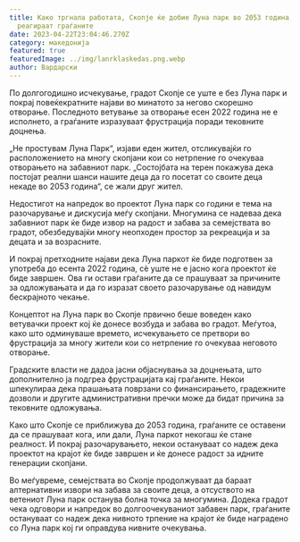 ```yaml
---
title: Како тргнала работата, Скопје ќе добие Луна парк во 2053 година,
  реагираат граѓаните
date: 2023-04-22T23:04:46.270Z
category: македонија
featured: true
featuredImage: ../img/lanrklaskedas.png.webp
author: Вардарски
---
```


По долгогодишно исчекување, градот Скопје се уште е без Луна парк и покрај повеќекратните најави во минатото за негово скорешно отворање. Последното ветување за отворање есен 2022 година не е исполнето, а граѓаните изразуваат фрустрација поради тековните доцнења.

„Не простувам Луна Парк“, изјави еден жител, отсликувајќи го расположението на многу скопјани кои со нетрпение го очекуваа отворањето на забавниот парк. „Состојбата на терен покажува дека постојат реални шанси нашите деца да го посетат со своите деца некаде во 2053 година“, се жали друг жител.

Недостигот на напредок во проектот Луна парк со години е тема на разочарување и дискусија меѓу скопјани. Многумина се надеваа дека забавниот парк ќе биде извор на радост и забава за семејствата во градот, обезбедувајќи многу неопходен простор за рекреација и за децата и за возрасните.

И покрај претходните најави дека Луна паркот ќе биде подготвен за употреба до есента 2022 година, сè уште не е јасно кога проектот ќе биде завршен. Ова ги остави граѓаните да се прашуваат за причините за одложувањата и да го изразат своето разочарување од навидум бескрајното чекање.

Концептот на Луна парк во Скопје првично беше воведен како ветувачки проект кој ќе донесе возбуда и забава во градот. Меѓутоа, како што одминуваше времето, исчекувањето се претвори во фрустрација за многу жители кои со нетрпение го очекуваа неговото отворање.

Градските власти не дадоа јасни објаснувања за доцнењата, што дополнително ја подгреа фрустрацијата кај граѓаните. Некои шпекулираа дека прашањата поврзани со финансирањето, градежните дозволи и другите административни пречки може да бидат причина за тековните одложувања.

Како што Скопје се приближува до 2053 година, граѓаните се оставени да се прашуваат кога, или дали, Луна паркот некогаш ќе стане реалност. И покрај разочарувањето, некои остануваат со надеж дека проектот на крајот ќе биде завршен и ќе донесе радост за идните генерации скопјани.

Во меѓувреме, семејствата во Скопје продолжуваат да бараат алтернативни извори на забава за своите деца, а отсуството на ветениот Луна парк останува болна точка за многумина. Додека градот чека одговори и напредок во долгоочекуваниот забавен парк, граѓаните остануваат со надеж дека нивното трпение на крајот ќе биде наградено со Луна парк кој ги оправдува нивните очекувања.
